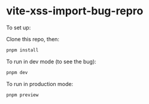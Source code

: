 # vite-xss-import-bug-repro

To set up:

Clone this repo, then:

```sh
pnpm install
```

To run in dev mode (to see the bug):

```sh
pnpm dev
```

To run in production mode:

```sh
pnpm preview
```